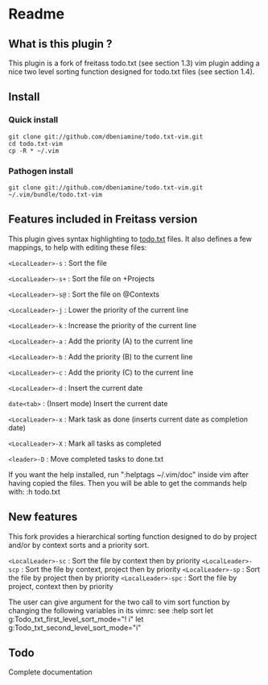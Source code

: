 # Readme

## What is this plugin ?

This plugin is a fork of freitass todo.txt (see section 1.3) vim plugin adding
a nice two level sorting function designed for todo.txt files (see section
1.4).

## Install

### Quick install

    git clone git://github.com/dbeniamine/todo.txt-vim.git
    cd todo.txt-vim
    cp -R * ~/.vim

### Pathogen install

    git clone git://github.com/dbeniamine/todo.txt-vim.git ~/.vim/bundle/todo.txt-vim

## Features included in Freitass version

This plugin gives syntax highlighting to [todo.txt](http://todotxt.com/) files. It also defines a few mappings, to help with editing these files:

`<LocalLeader>-s` : Sort the file

`<LocalLeader>-s+` : Sort the file on +Projects

`<LocalLeader>-s@` : Sort the file on @Contexts

`<LocalLeader>-j` : Lower the priority of the current line

`<LocalLeader>-k` : Increase the priority of the current line

`<LocalLeader>-a` : Add the priority (A) to the current line

`<LocalLeader>-b` : Add the priority (B) to the current line

`<LocalLeader>-c` : Add the priority (C) to the current line

`<LocalLeader>-d` : Insert the current date

`date<tab>`  : (Insert mode) Insert the current date

`<LocalLeader>-x` : Mark task as done (inserts current date as completion date)

`<LocalLeader>-X` : Mark all tasks as completed

`<leader>-D` : Move completed tasks to done.txt

If you want the help installed, run ":helptags ~/.vim/doc" inside vim after having copied the files.
Then you will be able to get the commands help with: :h todo.txt

## New features

This fork provides a hierarchical sorting function designed to do by project
and/or by context sorts and a priority sort.

`<LocalLeader>-sc` : Sort the file by context then by priority
`<LocalLeader>-scp` : Sort the file by context, project then by priority
`<LocalLeader>-sp` : Sort the file by project then by priority
`<LocalLeader>-spc` : Sort the file by project, context then by priority

The user can give argument for the two call to vim sort function by changing
the following variables in its vimrc:
see :help sort
    let g:Todo_txt_first_level_sort_mode="! i"
    let g:Todo_txt_second_level_sort_mode="i"

## Todo

Complete documentation
